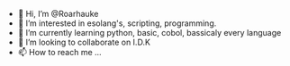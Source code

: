 - 👋 Hi, I’m @Roarhauke
- 👀 I’m interested in esolang's, scripting, programming.
- 🌱 I’m currently learning python, basic, cobol, bassicaly every language
- 💞️ I’m looking to collaborate on I.D.K
- 📫 How to reach me ...

<!---
Roarhauke/Roarhauke is a ✨ special ✨ repository because its `README.md` (this file) appears on your GitHub profile.
You can click the Preview link to take a look at your changes.
--->
